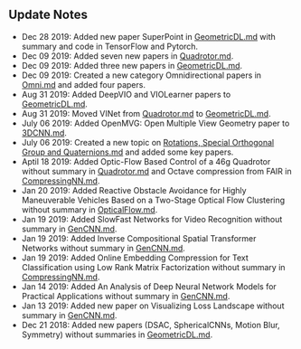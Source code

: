 ## Update Notes

- Dec 28 2019: Added new paper SuperPoint in [GeometricDL.md](GeometricDL.md) with summary and code in TensorFlow and Pytorch.
- Dec 09 2019: Added seven new papers in [Quadrotor.md](Quadrotor.md).
- Dec 09 2019: Added three new papers in [GeometricDL.md](GeometricDL.md).
- Dec 09 2019: Created a new category Omnidirectional papers in [Omni.md](Omni.md) and added four papers. 
- Aug 31 2019: Added DeepVIO and VIOLearner papers to [GeometricDL.md](GeometricDL.md).
- Aug 31 2019: Moved VINet from [Quadrotor.md](Quadrotor.md) to [GeometricDL.md](GeometricDL.md).
- July 06 2019: Added OpenMVG: Open Multiple View Geometry paper to [3DCNN.md](3DCNN.md).
- July 06 2019: Created a new topic on [Rotations, Special Orthogonal Group and Quaternions.md](Rotations.md) and added some key papers. 
- Aptil 18 2019: Added Optic-Flow Based Control of a 46g Quadrotor without summary in [Quadrotor.md](Quadrotor.md) and Octave compression from FAIR in [CompressingNN.md](CompressingNN.md).
- Jan 20 2019: Added Reactive Obstacle Avoidance for Highly Maneuverable Vehicles Based on a Two-Stage Optical Flow Clustering without summary in [OpticalFlow.md](OpticalFlow.md).
- Jan 19 2019: Added SlowFast Networks for Video Recognition without summary in [GenCNN.md](GenCNN.md).
- Jan 19 2019: Added Inverse Compositional Spatial Transformer Networks without summary in [GenCNN.md](GenCNN.md).
- Jan 19 2019: Added Online Embedding Compression for Text Classification using Low Rank Matrix Factorization without summary in [CompressingNN.md](CompressingNN.md).
- Jan 14 2019: Added An Analysis of Deep Neural Network Models for Practical Applications without summary in [GenCNN.md](GenCNN.md).
- Jan 13 2019: Added new paper on Visualizing Loss Landscape without summary in [GenCNN.md](GenCNN.md).
- Dec 21 2018: Added new papers (DSAC, SphericalCNNs, Motion Blur, Symmetry) without summaries in [GeometricDL.md](GeometricDL.md).

